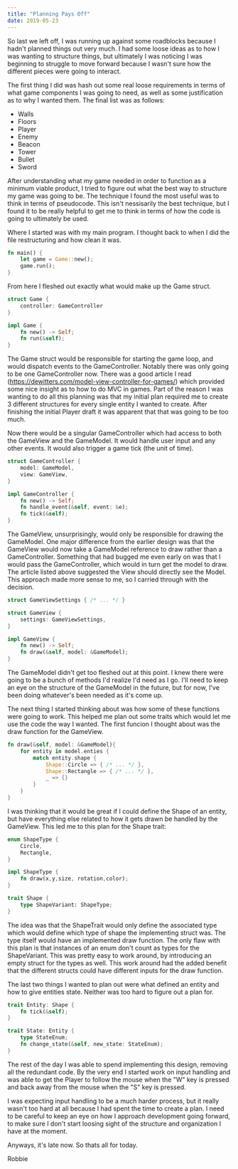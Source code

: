 ```yaml
---
title: "Planning Pays Off"
date: 2019-05-23
---
```


So last we left off, I was running up against some roadblocks because I hadn't planned things out very much. 
I had some loose ideas as to how I was wanting to structure things, but ultimately I was noticing I was 
beginning to struggle to move forward because I wasn't sure how the different pieces were going to interact.

The first thing I did was hash out some real loose requirements in terms of what game components I was going 
to need, as well as some justification as to why I wanted them. The final list was as follows:
* Walls
* Floors
* Player
* Enemy
* Beacon
* Tower
* Bullet
* Sword

After understanding what my game needed in order to function as a minimum viable product, I tried to figure 
out what the best way to structure my game was going to be. The technique I found the most useful was to 
think in terms of pseudocode. This isn't nessisarily the best technique, but I found it to be really helpful
to get me to think in terms of how the code is going to ultimately be used. 

Where I started was with my main program. I thought back to when I did the file restructuring and how clean 
it was. 

```rust
fn main() {
    let game = Game::new();
    game.run();
}
```

From here I fleshed out exactly what would make up the Game struct. 

```rust 
struct Game {
    controller: GameController
}

impl Game {
    fn new() -> Self;
    fn run(&self);
}
``` 

The Game struct would be responsible for starting the game loop, and would dispatch events to the GameController.
Notably there was only going to be one GameController now. There was a good article I read 
(https://dewitters.com/model-view-controller-for-games/) which provided some nice insight as to how to do MVC in
games. Part of the reason I was wanting to do all this planning was that my initial plan required me to create 3
different structures for every single entity I wanted to create. After finishing the initial Player draft it was 
apparent that that was going to be too much. 

Now there would be a singular GameController which had access to both the GameView and the GameModel. It would 
handle user input and any other events. It would also trigger a game tick (the unit of time).

```rust 
struct GameController {
    model: GameModel,
    view: GameView,
}

impl GameController {
    fn new() -> Self;
    fn handle_event(&self, event: &e);
    fn tick(&self);
}
```

The GameView, unsurprisingly, would only be responsible for drawing the GameModel. One major difference from the
earlier design was that the GameView would now take a GameModel reference to draw rather than a GameController.
Something that had bugged me even early on was that I would pass the GameController, which would in turn get the
model to draw. The article listed above suggested the View should directly see the Model. This approach made more
sense to me, so I carried through with the decision.

```rust 
struct GameViewSettings { /* ... */ }

struct GameView {
    settings: GameViewSettings,
}

impl GameView {
    fn new() -> Self;
    fn draw(&self, model: &GameModel);
}
```

The GameModel didn't get too fleshed out at this point. I knew there were going to be a bunch of methods I'd realize
I'd need as I go. I'll need to keep an eye on the structure of the GameModel in the future, but for now, I've been
doing whatever's been needed as it's come up.

The next thing I started thinking about was how some of these functions were going to work. This helped me plan out 
some traits which would let me use the code the way I wanted. The first funcion I thought about was the draw function
for the GameView.

```rust 
fn draw(&self, model: &GameModel){
    for entity in model.enties {
        match entity.shape {
            Shape::Circle => { /* ... */ },
            Shape::Rectangle => { /* ... */ },
            _ => {}
        }  
    }
}
```

I was thinking that it would be great if I could define the Shape of an entity, but have everything else related to 
how it gets drawn be handled by the GameView. This led me to this plan for the Shape trait:

```rust
enum ShapeType {
    Circle,
    Rectangle,
}

impl ShapeType {
    fn draw(x,y,size, rotation,color);
}

trait Shape {
    type ShapeVariant: ShapeType;
}
```

The idea was that the ShapeTrait would only define the associated type which would define which type of shape the 
implementing struct was. The type itself would have an implemented draw function. The only flaw with this plan is 
that instances of an enum don't count as types for the ShapeVariant. This was pretty easy to work around, by 
introducing an empty struct for the types as well. This work around had the added benefit that the different structs
could have different inputs for the draw function.

The last two things I wanted to plan out were what defined an entity and how to give entities state. Neither was too 
hard to figure out a plan for.

```rust 
trait Entity: Shape {
    fn tick(&self);
}

trait State: Entity {
    type StateEnum;
    fn change_state(&self, new_state: StateEnum);
}
```

The rest of the day I was able to spend implementing this design, removing all the redundant code. By the very end I 
started work on input handling and was able to get the Player to follow the mouse when the "W" key is pressed and back
away from the mouse when the "S" key is pressed.

I was expecting input handling to be a much harder process, but it really wasn't too hard at all because I had spent 
the time to create a plan. I need to be careful to keep an eye on how I approach development going forward, to make 
sure I don't start loosing sight of the structure and organization I have at the moment. 

Anyways, it's late now. So thats all for today. 

Robbie


